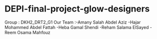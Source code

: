 # DEPI-final-project-glow-designers
Group :  DKH2_DRT2_G1   Our Team :-Amany Salah Abdel Aziz -Hajar Mohammed Abdel Fattah -Heba Gamal Shendi -Reham Salama ElSayed -Reem Osama Mahfouz
